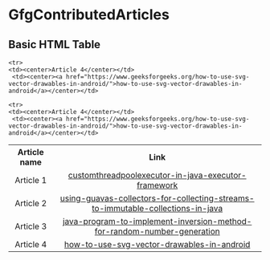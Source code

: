 # GfgContributedArticles
<!DOCTYPE html>
<html>
<body>

<h2>Basic HTML Table</h2>

<table style="width:100%">
  <tr>
    <th>Article name</th>
    <th>Link</th> 
  </tr>
  <tr>
    <td><center>Article 1</center></td>
     <td><center><a href="https://www.geeksforgeeks.org/customthreadpoolexecutor-in-java-executor-framework/">customthreadpoolexecutor-in-java-executor-framework</a></center></td>
  </tr>
  <tr>
    <td><center>Article 2</center></td>
     <td><center><a href="https://www.geeksforgeeks.org/using-guavas-collectors-for-collecting-streams-to-immutable-collections-in-java/">using-guavas-collectors-for-collecting-streams-to-immutable-collections-in-java</a></center></td>
  </tr>
    <tr>
    <td><center>Article 3</center></td>
     <td><center><a href="https://www.geeksforgeeks.org/java-program-to-implement-inversion-method-for-random-number-generation/">java-program-to-implement-inversion-method-for-random-number-generation</a></center></td>
  </tr>
    <tr>
    <td><center>Article 4</center></td>
     <td><center><a href="https://www.geeksforgeeks.org/how-to-use-svg-vector-drawables-in-android/">how-to-use-svg-vector-drawables-in-android</a></center></td>
  </td>
  
    <tr>
    <td><center>Article 4</center></td>
     <td><center><a href="https://www.geeksforgeeks.org/how-to-use-svg-vector-drawables-in-android/">how-to-use-svg-vector-drawables-in-android</a></center></td>
  </td>
  
  
    <tr>
    <td><center>Article 4</center></td>
     <td><center><a href="https://www.geeksforgeeks.org/how-to-use-svg-vector-drawables-in-android/">how-to-use-svg-vector-drawables-in-android</a></center></td>
  </td>
  </tr>
</table>
</body>
</html>
